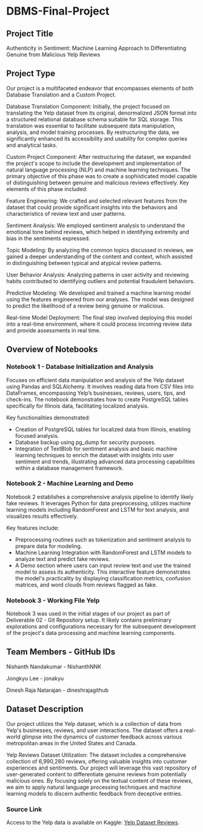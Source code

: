 # DBMS-Final-Project

## Project Title
Authenticity in Sentiment: Machine Learning Approach to Differentiating Genuine from Malicious Yelp Reviews

## Project Type
Our project is a multifaceted endeavor that encompasses elements of both Database Translation and a Custom Project.

Database Translation Component: Initially, the project focused on translating the Yelp dataset from its original, denormalized JSON format into a structured relational database schema suitable for SQL storage. This translation was essential to facilitate subsequent data manipulation, analysis, and model training processes. By restructuring the data, we significantly enhanced its accessibility and usability for complex queries and analytical tasks.

Custom Project Component: After restructuring the dataset, we expanded the project's scope to include the development and implementation of natural language processing (NLP) and machine learning techniques. The primary objective of this phase was to create a sophisticated model capable of distinguishing between genuine and malicious reviews effectively. Key elements of this phase included:

Feature Engineering: We crafted and selected relevant features from the dataset that could provide significant insights into the behaviors and characteristics of review text and user patterns.

Sentiment Analysis: We employed sentiment analysis to understand the emotional tone behind reviews, which helped in identifying extremity and bias in the sentiments expressed.

Topic Modeling: By analyzing the common topics discussed in reviews, we gained a deeper understanding of the content and context, which assisted in distinguishing between typical and atypical review patterns.

User Behavior Analysis: Analyzing patterns in user activity and reviewing habits contributed to identifying outliers and potential fraudulent behaviors.

Predictive Modeling: We developed and trained a machine learning model using the features engineered from our analyses. The model was designed to predict the likelihood of a review being genuine or malicious.

Real-time Model Deployment: The final step involved deploying this model into a real-time environment, where it could process incoming review data and provide assessments in real time.

## Overview of Notebooks

### Notebook 1 - Database Initialization and Analysis
Focuses on efficient data manipulation and analysis of the Yelp dataset using Pandas and SQLAlchemy. It involves reading data from CSV files into DataFrames, encompassing Yelp’s businesses, reviews, users, tips, and check-ins. The notebook demonstrates how to create PostgreSQL tables specifically for Illinois data, facilitating localized analysis.

Key functionalities demonstrated:

- Creation of PostgreSQL tables for localized data from Illinois, enabling focused analysis.
- Database backup using pg_dump for security purposes.
- Integration of TextBlob for sentiment analysis and basic machine learning techniques to enrich the dataset with insights into user sentiment and trends, illustrating advanced data processing capabilities within a database management framework.

### Notebook 2 - Machine Learning and Demo
Notebook 2 establishes a comprehensive analysis pipeline to identify likely fake reviews. It leverages Python for data preprocessing, utilizes machine learning models including RandomForest and LSTM for text analysis, and visualizes results effectively.

Key features include:

- Preprocessing routines such as tokenization and sentiment analysis to prepare data for modeling.
- Machine Learning Integration with RandomForest and LSTM models to analyze text and predict fake reviews.
- A Demo section where users can input review text and use the trained model to assess its authenticity. This interactive feature demonstrates the model's practicality by displaying classification metrics, confusion matrices, and word clouds from reviews flagged as fake.

### Notebook 3 - Working File Yelp
Notebook 3 was used in the initial stages of our project as part of Deliverable 02 - Git Repository setup. It likely contains preliminary explorations and configurations necessary for the subsequent development of the project's data processing and machine learning components.

## Team Members - GitHub IDs
Nishanth Nandakumar - NishanthNNK

Jongkyu Lee -  jonakyu

Dinesh Raja Natarajan - dineshrajagithub

## Dataset Description

Our project utilizes the Yelp dataset, which is a collection of data from Yelp's businesses, reviews, and user interactions. The dataset offers a real-world glimpse into the dynamics of customer feedback across various metropolitan areas in the United States and Canada. 

Yelp Reviews Dataset Utilization:
The dataset includes a comprehensive collection of 6,990,280 reviews, offering valuable insights into customer experiences and sentiments. Our project will leverage this vast repository of user-generated content to differentiate genuine reviews from potentially malicious ones. By focusing solely on the textual content of these reviews, we aim to apply natural language processing techniques and machine learning models to discern authentic feedback from deceptive entries.

### Source Link
Access to the Yelp data is available on Kaggle: [Yelp Dataset Reviews](https://www.kaggle.com/datasets/yelp-dataset/yelp-dataset).
